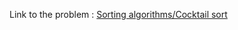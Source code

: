 Link to the problem : [Sorting algorithms/Cocktail sort](https://www.rosettacode.org/wiki/Sorting_algorithms/Cocktail_sort)
